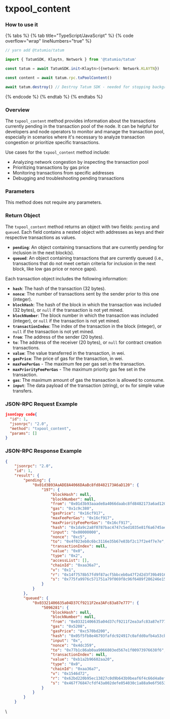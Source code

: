 # txpool\_content

### How to use it

{% tabs %}
{% tab title="TypeScript/JavaScript" %}
{% code overflow="wrap" lineNumbers="true" %}
```typescript
// yarn add @tatumio/tatum

import { TatumSDK, Klaytn, Network } from '@tatumio/tatum'

const tatum = await TatumSDK.init<Klaytn>({network: Network.KLAYTN})

const content = await tatum.rpc.txPoolContent()

await tatum.destroy() // Destroy Tatum SDK - needed for stopping background jobs
```
{% endcode %}
{% endtab %}
{% endtabs %}

### Overview

The `txpool_content` method provides information about the transactions currently pending in the transaction pool of the node. It can be helpful for developers and node operators to monitor and manage the transaction pool, especially in scenarios where it's necessary to analyze transaction congestion or prioritize specific transactions.

Use cases for the `txpool_content` method include:

* Analyzing network congestion by inspecting the transaction pool
* Prioritizing transactions by gas price
* Monitoring transactions from specific addresses
* Debugging and troubleshooting pending transactions

### Parameters

This method does not require any parameters.

### Return Object

The `txpool_content` method returns an object with two fields: `pending` and `queued`. Each field contains a nested object with addresses as keys and their respective transactions as values.

* **`pending`**: An object containing transactions that are currently pending for inclusion in the next block(s).
* **`queued`**: An object containing transactions that are currently queued (i.e., transactions that do not meet certain criteria for inclusion in the next block, like low gas price or nonce gaps).

Each transaction object includes the following information:

* **`hash`**: The hash of the transaction (32 bytes).
* **`nonce`**: The number of transactions sent by the sender prior to this one (integer).
* **`blockHash`**: The hash of the block in which the transaction was included (32 bytes), or `null` if the transaction is not yet mined.
* **`blockNumber`**: The block number in which the transaction was included (integer), or `null` if the transaction is not yet mined.
* **`transactionIndex`**: The index of the transaction in the block (integer), or `null` if the transaction is not yet mined.
* **`from`**: The address of the sender (20 bytes).
* **`to`**: The address of the receiver (20 bytes), or `null` for contract creation transactions.
* **`value`**: The value transferred in the transaction, in wei.
* **`gasPrice`**: The price of gas for the transaction, in wei.
* **`maxFeePerGas`** - The maximum fee per gas set in the transaction.
* **`maxPriorityFeePerGas`** - The maximum priority gas fee set in the transaction.
* **`gas`**: The maximum amount of gas the transaction is allowed to consume.
* **`input`**: The data payload of the transaction (string), or `0x` for simple value transfers.

### JSON-RPC Request Example

```json
jsonCopy code{
  "id": 1,
  "jsonrpc": "2.0",
  "method": "txpool_content",
  "params": []
}
```

### JSON-RPC Response Example

```json
{
    "jsonrpc": "2.0",
    "id": 1,
    "result": {
        "pending": {
            "0x01d3B93AaADE8A4066DAaBc8fd8482173A6aD120": {
                "197": {
                    "blockHash": null,
                    "blockNumber": null,
                    "from": "0x01d3b93aaade8a4066daabc8fd8482173a6ad120",
                    "gas": "0x1c9c380",
                    "gasPrice": "0x16cf917",
                    "maxFeePerGas": "0x16cf917",
                    "maxPriorityFeePerGas": "0x16cf917",
                    "hash": "0x1da9c2a8f0787bac4747c5ed1035e81f6a6745aeea43943e63635fc367b817f7",
                    "input": "0x00000000",
                    "nonce": "0xc5",
                    "to": "0x4f023eb8c6bc3116e35b67e03bf2c17f2e4f7e7e",
                    "transactionIndex": null,
                    "value": "0x0",
                    "type": "0x2",
                    "accessList": [],
                    "chainId": "0xaa36a7",
                    "v": "0x1",
                    "r": "0x14f7578b57fd9f87acf5bbceb0a47f2d2d3f39b49169357457618c9634c45e8a",
                    "s": "0x775fa9976c571751a79f069f8c96f6489f286246e157a31fa99b33062631b46d"
                }
            }
        },
        "queued": {
            "0x03321406635a04D37Cf9211F2ea3AFc83a87e777": {
                "5096281": {
                    "blockHash": null,
                    "blockNumber": null,
                    "from": "0x03321406635a04d37cf9211f2ea3afc83a87e777",
                    "gas": "0x5208",
                    "gasPrice": "0xc570bd200",
                    "hash": "0x05f5fb8e46793fafdc924917c0afdd0afb4a53cb562542d5399234bc1eff759b",
                    "input": "0x",
                    "nonce": "0x4dc359",
                    "to": "0x77b1c86ab0aa9066803ed567e1f00973976638f6",
                    "transactionIndex": null,
                    "value": "0xb1a2b96602aa20",
                    "type": "0x0",
                    "chainId": "0xaa36a7",
                    "v": "0x1546d72",
                    "r": "0x62bd220b95ec13827c0d9b643b9beaf6f4c66d4a8ef08bb10f93d5e5c7ae0068",
                    "s": "0x467f76847cfdf43a002defe054030c1a88a9e6f56539c051c3cba46b2dd2cc89"
                }
            }
        }
    }
```

\
